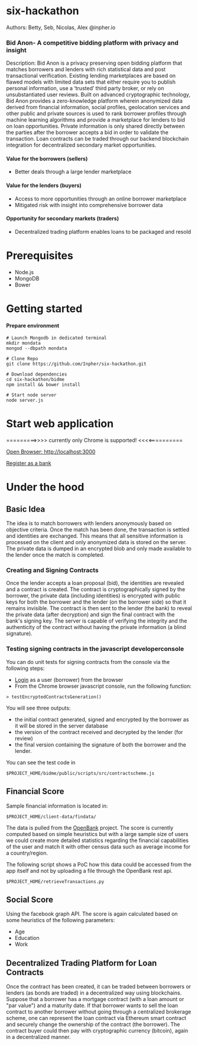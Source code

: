# six-hackathon
Authors: Betty, Seb, Nicolas, Alex @inpher.io

### Bid Anon- A competitive bidding platform with privacy and insight

Description: Bid Anon is a privacy preserving open bidding platform that matches borrowers and lenders
with rich statistical data and post transactional verification.  Existing lending marketplaces are based on
flawed models with limited data sets that either require you to publish personal information, use a ‘trusted’ third party broker, or rely on unsubstantiated user reviews. Built on advanced cryptographic technology, Bid Anon provides a zero-knowledge platform wherein anonymized data derived from financial information, social profiles, geolocation services and other public and private sources is used to rank borrower profiles through machine learning algorithms and provide a marketplace for lenders to bid on loan opportunities.  Private information is only shared directly between the parties after the borrower accepts a bid in order to validate the transaction.  Loan contracts can be traded through our backend blockchain integration for decentralized secondary market opportunities.

#### Value for the borrowers (sellers)
- Better deals through a large lender marketplace

#### Value for the lenders (buyers)
- Access to more opportunities through an online borrower marketplace
- Mitigated risk with insight into comprehensive borrower data

#### Opportunity for secondary markets (traders)
- Decentralized trading platform enables loans to be packaged and resold

# Prerequisites
- Node.js
- MongoDB
- Bower

# Getting started
#### Prepare environment
```
# Launch Mongodb in dedicated terminal
mkdir mondata
mongod --dbpath mondata
```
```
# Clone Repo
git clone https://github.com/Inpher/six-hackathon.git
```
```
# Download dependencies
cd six-hackathon/bidme
npm install && bower install

# Start node server
node server.js
```
# Start web application
=========>>>>
currently only Chrome is supported!
<<<<==========

[Open Browser: http://localhost:3000](http://localhost:3000)

[Register as a bank](http://localhost:3000/#/registerBank)

# Under the hood
## Basic Idea
The idea is to match borrowers with lenders anonymously based on objective criteria. Once the match has been done, the transaction is settled and identities are exchanged. This means that all sensitive information is processed on the client and only anonymized data is stored on the server. The private data is dumped in an encrypted blob and only made available to the lender once the match is completed. 

### Creating and Signing Contracts
Once the lender accepts a loan proposal (bid), the identities are revealed and a contract is created. The contract is cryptographically signed by the borrower, the private data (including identities) is encrypted with public keys for both the borrower and the lender (on the borrower side) so that it remains invisible. The contract is then sent to the lender (the bank) to reveal the private data (after decryption) and sign the final contract with the bank's signing key. The server is capable of verifying the integrity and the authenticity of the contract without having the private information (a blind signature). 

### Testing signing contracts in the javascript developerconsole
You can do unit tests for signing contracts from the console via the following steps: 
- [Login](http://localhost:3000) as a user (borrower) from the browser 
- From the Chrome browser javascript console, run the following function: 
```
> testEncryptedContractsGeneration()
```
You will see three outputs: 
- the initial contract generated, signed and encrypted by the borrower as it will be stored in the server database 
- the version of the contract received and decrypted by the lender (for review) 
- the final version containing the signature of both the borrower and the lender. 

You can see the test code in 
```
$PROJECT_HOME/bidme/public/scripts/src/contractscheme.js
```

## Financial Score
Sample financial information is located in:
```
$PROJECT_HOME/client-data/findata/
```
The data is pulled from the [OpenBank](https://openbankproject.com/) project. The score is currently computed based on simple heuristics but with a large sample size of users we could create more detailed statistics regarding the financial capabilities of the user and match it with other census data such as average income for a country/region.

The following script shows a PoC how this data could be accessed from the app itself and not by uploading a file through the OpenBank rest api.
```
$PROJECT_HOME/retrieveTransactions.py
```

## Social Score
Using the facebook graph API. The score is again calculated based on some heuristics of the following parameters:
- Age
- Education
- Work

## Decentralized Trading Platform for Loan Contracts 
Once the contract has been created, it can be traded between borrowers or lenders (as bonds are traded) in a decentralized way using blockchains. Suppose that a borrower has a mortgage contract (with a loan amount or "par value") and a maturity date. If that borrower wants to sell the loan contract to another borrower without going through a centralized brokerage scheme, one can represent the loan contract via Ethereum smart contract and securely change the ownership of the contract (the borrower). The contract buyer could then pay with cryptographic currency (bitcoin), again in a decentralized manner.      
